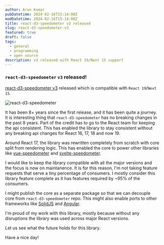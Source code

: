 ```yaml
---
author: Arun Kumar
pubDatetime: 2024-02-16T15:14:00Z
modDatetime: 2024-02-16T15:14:00Z
title: react-d3-speedometer v3 released
slug: react-d3-speedometer-v3
featured: true
draft: false
tags:
  - general
  - programming
  - open source
description: v3 released with React 19/Next 15 support
---
```


### `react-d3-speedometer` `v3` released!

[react-d3-speedometer v3](https://github.com/palerdot/react-d3-speedometer) released which is compatible with `React 19`/`Next 15`.

![react-d3-speedometer](https://raw.githubusercontent.com/palerdot/react-d3-speedometer/refs/heads/master/speedo.gif)

It has been 8+ years since the first release, and it has been quite a journey. It is interesting thing that `react-d3-speedometer` has
no breaking changes in the past 8 years. Part of the credit has to go to the React team for keeping the api consistent. This has
enabled the library to stay consistent without any breaking api changes for React 16, 17, 18 and now 19.

Around React 17, the library was rewritten completely from scratch with core split from rendering logic. This has enabled the core
to power other libraries like [vue-speedometer](https://github.com/palerdot/vue-speedometer) and [svelte-speedometer](https://github.com/palerdot/svelte-speedometer).

I would like to keep the library compatible with all the major versions and the focus is now on maintanence. It is for this reason, I'm not
taking feature requests that serve a tiny percentage of consumers. I mostly consider this library feature complete as it has features
required by ~95% of the consumers.

I might publish the core as a separate package so that we can decouple core from `react-d3-speedometer` repo. This might also enable
ports to other frameworks like [SolidJS](https://www.solidjs.com/) and [Angular](https://angular.dev/).

I'm proud of my work with this library, mostly because without any disruptions the library was used across major React versions.

Let us see what the future holds for this library.

Have a nice day!
